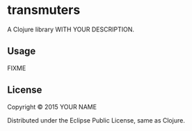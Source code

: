 # transmuters

A Clojure library WITH YOUR DESCRIPTION.

## Usage

FIXME

## License

Copyright © 2015 YOUR NAME

Distributed under the Eclipse Public License, same as Clojure.

